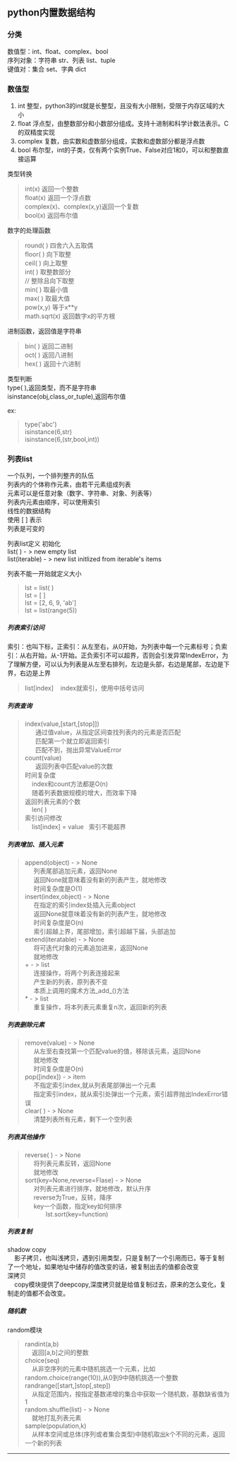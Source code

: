 ## python内置数据结构
### 分类
数值型：int、float、complex、bool  
序列对象：字符串 str、列表 list、tuple  
键值对：集合 set、字典 dict  

### 数值型
1. int 整型，python3的int就是长整型，且没有大小限制，受限于内存区域的大小
2. float 浮点型，由整数部分和小数部分组成。支持十进制和科学计数法表示。C的双精度实现
3. complex 复数，由实数和虚数部分组成，实数和虚数部分都是浮点数
4. bool 布尔型，int的子类，仅有两个实例True、False对应1和0，可以和整数直接运算  

类型转换
>int(x) 返回一个整数  
float(x) 返回一个浮点数  
complex(x)、complex(x,y)返回一个复数  
bool(x) 返回布尔值 

数字的处理函数
>round( ) 四舍六入五取偶  
floor( ) 向下取整  
ceil( ) 向上取整  
int( ) 取整数部分  
// 整除且向下取整  
min( ) 取最小值  
max( ) 取最大值  
pow(x,y) 等于x**y  
math.sqrt(x) 返回数字x的平方根  

进制函数，返回值是字符串
>bin( )  返回二进制  
oct( )  返回八进制  
hex( ) 返回十六进制

类型判断  
type( ),返回类型，而不是字符串  
isinstance(obj,class_or_tuple),返回布尔值  

ex:  
>type('abc')  
isinstance(6,str)  
isinstance(6,(str,bool,int))

### 列表list
一个队列，一个排列整齐的队伍  
列表内的个体称作元素，由若干元素组成列表  
元素可以是任意对象（数字、字符串、对象、列表等）  
列表内元素由顺序，可以使用索引  
线性的数据结构  
使用 [ ] 表示  
列表是可变的   

列表list定义 初始化  
list( ) - > new empty list  
list(iterable) - > new list initlized from iterable's items  

列表不能一开始就定义大小
>lst = list( )  
lst = [ ]  
lst = [2, 6, 9, 'ab']  
lst = list(range(5))

##### 列表索引访问  

索引：也叫下标，正索引：从左至右，从0开始，为列表中每一个元素标号；负索引：从右开始，从-1开始。正负索引不可以超界，否则会引发异常IndexError，为了理解方便，可以认为列表是从左至右排列，左边是头部，右边是尾部，左边是下界，右边是上界  
>list[index]  &nbsp;&nbsp;&nbsp;index就索引，使用中括号访问  

##### 列表查询
>index(value,[start,[stop]])  
&nbsp;&nbsp;&nbsp;&nbsp;&nbsp;&nbsp;通过值value，从指定区间查找列表内的元素是否匹配  
&nbsp;&nbsp;&nbsp;&nbsp;&nbsp;&nbsp;匹配第一个就立即返回索引  
&nbsp;&nbsp;&nbsp;&nbsp;&nbsp;&nbsp;匹配不到，抛出异常ValueError  
count(value)  
&nbsp;&nbsp;&nbsp;&nbsp;&nbsp;&nbsp;返回列表中匹配value的次数  
时间复杂度  
&nbsp;&nbsp;&nbsp;&nbsp;index和count方法都是O(n)  
&nbsp;&nbsp;&nbsp;&nbsp;随着列表数据规模的增大，而效率下降  
返回列表元素的个数  
&nbsp;&nbsp;&nbsp;&nbsp;len( )  
索引访问修改  
&nbsp;&nbsp;&nbsp;&nbsp;list[index] = value  &nbsp;&nbsp;索引不能超界  

##### 列表增加、插入元素
>append(object) - > None  
&nbsp;&nbsp;&nbsp;&nbsp;&nbsp;列表尾部追加元素，返回None  
&nbsp;&nbsp;&nbsp;&nbsp;&nbsp;返回None就意味着没有新的列表产生，就地修改  
&nbsp;&nbsp;&nbsp;&nbsp;&nbsp;时间复杂度是O(1)  
insert(index,object) - > None  
&nbsp;&nbsp;&nbsp;&nbsp;&nbsp;在指定的索引index处插入元素object  
&nbsp;&nbsp;&nbsp;&nbsp;&nbsp;返回None就意味着没有新的列表产生，就地修改  
&nbsp;&nbsp;&nbsp;&nbsp;&nbsp;时间复杂度是O(n)  
&nbsp;&nbsp;&nbsp;&nbsp;&nbsp;索引超越上界，尾部增加，索引超越下届，头部追加  
extend(iteratable) - > None  
&nbsp;&nbsp;&nbsp;&nbsp;&nbsp;将可迭代对象的元素追加进来，返回None  
&nbsp;&nbsp;&nbsp;&nbsp;&nbsp;就地修改  
 \+ - > list  
 &nbsp;&nbsp;&nbsp;&nbsp;&nbsp;连接操作，将两个列表连接起来  
 &nbsp;&nbsp;&nbsp;&nbsp;&nbsp;产生新的列表，原列表不变  
 &nbsp;&nbsp;&nbsp;&nbsp;&nbsp;本质上调用的魔术方法_add_()方法  
 \* - > list  
 &nbsp;&nbsp;&nbsp;&nbsp;&nbsp;重复操作，将本列表元素重复n次，返回新的列表

##### 列表删除元素
>remove(value) - > None  
&nbsp;&nbsp;&nbsp;&nbsp;&nbsp;从左至右查找第一个匹配value的值，移除该元素，返回None  
&nbsp;&nbsp;&nbsp;&nbsp;&nbsp;就地修改  
&nbsp;&nbsp;&nbsp;&nbsp;&nbsp;时间复杂度是O(n)  
pop([index]) - > item  
&nbsp;&nbsp;&nbsp;&nbsp;&nbsp;不指定索引index,就从列表尾部弹出一个元素  
&nbsp;&nbsp;&nbsp;&nbsp;&nbsp;指定索引index，就从索引处弹出一个元素，索引超界抛出IndexError错误  
clear( ) - > None  
&nbsp;&nbsp;&nbsp;&nbsp;&nbsp;清楚列表所有元素，剩下一个空列表

##### 列表其他操作
>reverse( ) - > None  
&nbsp;&nbsp;&nbsp;&nbsp;&nbsp;将列表元素反转，返回None  
&nbsp;&nbsp;&nbsp;&nbsp;&nbsp;就地修改  
sort(key=None,reverse=Flase) - > None  
&nbsp;&nbsp;&nbsp;&nbsp;&nbsp;对列表元素进行排序，就地修改，默认升序  
&nbsp;&nbsp;&nbsp;&nbsp;&nbsp;reverse为True，反转，降序  
&nbsp;&nbsp;&nbsp;&nbsp;&nbsp;key一个函数，指定key如何排序  
&nbsp;&nbsp;&nbsp;&nbsp;&nbsp;&nbsp;&nbsp;&nbsp;&nbsp;&nbsp;&nbsp;&nbsp;lst.sort(key=function)

##### 列表复制
shadow copy  
&nbsp;&nbsp;&nbsp;&nbsp;影子拷贝，也叫浅拷贝，遇到引用类型，只是复制了一个引用而已，等于复制了一个地址，如果地址中储存的值改变的话，被复制出去的值都会改变  
深拷贝  
&nbsp;&nbsp;&nbsp;&nbsp;copy模块提供了deepcopy,深度拷贝就是给值复制过去，原来的怎么变化，复制走的值都不会改变。

##### 随机数
random模块   
>randint(a,b)  
&nbsp;&nbsp;&nbsp;&nbsp;返回[a,b]之间的整数  
choice(seq)  
&nbsp;&nbsp;&nbsp;&nbsp;从非空序列的元素中随机挑选一个元素，比如random.choice(range(10)),从0到9中随机挑选一个整数  
randrange([start,]stop[,step])  
&nbsp;&nbsp;&nbsp;&nbsp;从指定范围内，按指定基数递增的集合中获取一个随机数，基数缺省值为1  
random.shuffle(list) - > None   
&nbsp;&nbsp;&nbsp;&nbsp;就地打乱列表元素  
sample(population,k)  
&nbsp;&nbsp;&nbsp;&nbsp;从样本空间或总体(序列或者集合类型)中随机取出k个不同的元素，返回一个新的列表

****